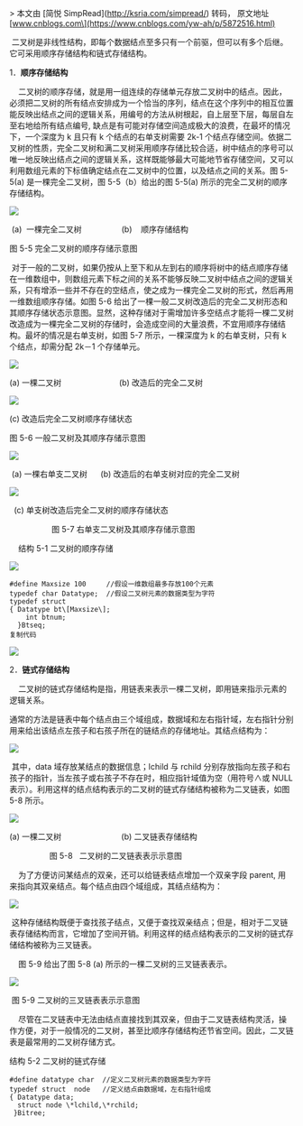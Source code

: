 \> 本文由 \[简悦 SimpRead\](http://ksria.com/simpread/) 转码， 原文地址 \[www.cnblogs.com\](https://www.cnblogs.com/yw-ah/p/5872516.html)

 二叉树是非线性结构，即每个数据结点至多只有一个前驱，但可以有多个后继。它可采用顺序存储结构和链式存储结构。

1．**顺序存储结构**

    二叉树的顺序存储，就是用一组连续的存储单元存放二叉树中的结点。因此，必须把二叉树的所有结点安排成为一个恰当的序列，结点在这个序列中的相互位置能反映出结点之间的逻辑关系，用编号的方法从树根起，自上层至下层，每层自左至右地给所有结点编号, 缺点是有可能对存储空间造成极大的浪费，在最坏的情况下，一个深度为 k 且只有 k 个结点的右单支树需要 2k-1 个结点存储空间。依据二叉树的性质，完全二叉树和满二叉树采用顺序存储比较合适，树中结点的序号可以唯一地反映出结点之间的逻辑关系，这样既能够最大可能地节省存储空间，又可以利用数组元素的下标值确定结点在二叉树中的位置，以及结点之间的关系。图 5-5(a) 是一棵完全二叉树，图 5-5（b）给出的图 5-5(a) 所示的完全二叉树的顺序存储结构。

![](https://images2015.cnblogs.com/blog/997648/201609/997648-20160914154044414-471114725.png)

 (a)  一棵完全二叉树                  (b)    顺序存储结构

图 5-5 完全二叉树的顺序存储示意图

 对于一般的二叉树，如果仍按从上至下和从左到右的顺序将树中的结点顺序存储在一维数组中，则数组元素下标之间的关系不能够反映二叉树中结点之间的逻辑关系，只有增添一些并不存在的空结点，使之成为一棵完全二叉树的形式，然后再用一维数组顺序存储。如图 5-6 给出了一棵一般二叉树改造后的完全二叉树形态和其顺序存储状态示意图。显然，这种存储对于需增加许多空结点才能将一棵二叉树改造成为一棵完全二叉树的存储时，会造成空间的大量浪费，不宜用顺序存储结构。最坏的情况是右单支树，如图 5-7 所示，一棵深度为 k 的右单支树，只有 k 个结点，却需分配 2k－1 个存储单元。

![](https://images2015.cnblogs.com/blog/997648/201609/997648-20160914154125992-177309602.png)

(a) 一棵二叉树                          (b) 改造后的完全二叉树

![](https://images2015.cnblogs.com/blog/997648/201609/997648-20160914154142727-1237785426.png)

(c) 改造后完全二叉树顺序存储状态

图 5-6 一般二叉树及其顺序存储示意图

![](https://images2015.cnblogs.com/blog/997648/201609/997648-20160914154226305-352379910.png)

 (a) 一棵右单支二叉树      (b) 改造后的右单支树对应的完全二叉树

![](https://images2015.cnblogs.com/blog/997648/201609/997648-20160914154240102-270889082.png)

  (c) 单支树改造后完全二叉树的顺序存储状态

                   图 5-7 右单支二叉树及其顺序存储示意图

    结构 5-1 二叉树的顺序存储

[![](http://common.cnblogs.com/images/copycode.gif)](javascript:void(0); "复制代码")

```
#define Maxsize 100     //假设一维数组最多存放100个元素
typedef char Datatype;  //假设二叉树元素的数据类型为字符
typedef struct
{ Datatype bt\[Maxsize\];
    int btnum;
  }Btseq;
复制代码
```

[![](http://common.cnblogs.com/images/copycode.gif)](javascript:void(0); "复制代码")

2．**链式存储结构**

    二叉树的链式存储结构是指，用链表来表示一棵二叉树，即用链来指示元素的逻辑关系。

通常的方法是链表中每个结点由三个域组成，数据域和左右指针域，左右指针分别用来给出该结点左孩子和右孩子所在的链结点的存储地址。其结点结构为：

![](https://images2015.cnblogs.com/blog/997648/201609/997648-20160914154427352-361773664.png)

 其中，data 域存放某结点的数据信息；lchild 与 rchild 分别存放指向左孩子和右孩子的指针，当左孩子或右孩子不存在时，相应指针域值为空（用符号∧或 NULL 表示）。利用这样的结点结构表示的二叉树的链式存储结构被称为二叉链表，如图 5-8 所示。  

![](https://images2015.cnblogs.com/blog/997648/201609/997648-20160914154443727-1008004693.png)

(a) 一棵二叉树                           (b) 二叉链表存储结构

                  图 5-8   二叉树的二叉链表表示示意图

    为了方便访问某结点的双亲，还可以给链表结点增加一个双亲字段 parent, 用来指向其双亲结点。每个结点由四个域组成，其结点结构为：

![](https://images2015.cnblogs.com/blog/997648/201609/997648-20160914154543211-276891784.png)

 这种存储结构既便于查找孩子结点，又便于查找双亲结点；但是，相对于二叉链表存储结构而言，它增加了空间开销。利用这样的结点结构表示的二叉树的链式存储结构被称为三叉链表。

    图 5-9 给出了图 5-8 (a) 所示的一棵二叉树的三叉链表表示。

![](https://images2015.cnblogs.com/blog/997648/201609/997648-20160914154600570-2137334689.png)

 图 5-9 二叉树的三叉链表表示示意图

    尽管在二叉链表中无法由结点直接找到其双亲，但由于二叉链表结构灵活，操作方便，对于一般情况的二叉树，甚至比顺序存储结构还节省空间。因此，二叉链表是最常用的二叉树存储方式。

结构 5-2 二叉树的链式存储

```
#define datatype char  //定义二叉树元素的数据类型为字符
typedef struct  node   //定义结点由数据域，左右指针组成
{ Datatype data;
  struct node \*lchild,\*rchild;
 }Bitree;
```